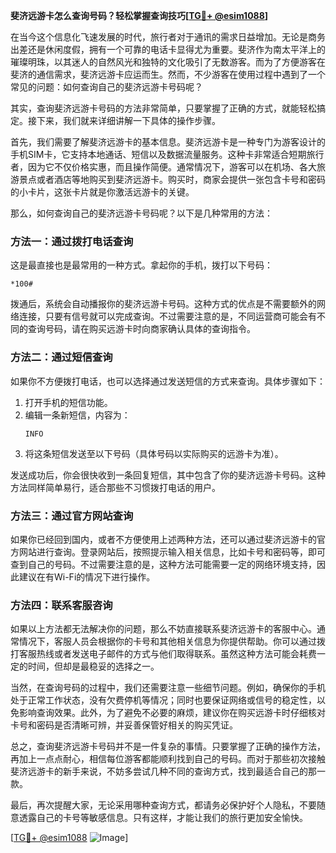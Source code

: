 **斐济远游卡怎么查询号码？轻松掌握查询技巧[[TG💪+ @esim1088](https://t.me/s/esim1088)]**

在当今这个信息化飞速发展的时代，旅行者对于通讯的需求日益增加。无论是商务出差还是休闲度假，拥有一个可靠的电话卡显得尤为重要。斐济作为南太平洋上的璀璨明珠，以其迷人的自然风光和独特的文化吸引了无数游客。而为了方便游客在斐济的通信需求，斐济远游卡应运而生。然而，不少游客在使用过程中遇到了一个常见的问题：如何查询自己的斐济远游卡号码呢？

其实，查询斐济远游卡号码的方法非常简单，只要掌握了正确的方式，就能轻松搞定。接下来，我们就来详细讲解一下具体的操作步骤。

首先，我们需要了解斐济远游卡的基本信息。斐济远游卡是一种专门为游客设计的手机SIM卡，它支持本地通话、短信以及数据流量服务。这种卡非常适合短期旅行者，因为它不仅价格实惠，而且操作简便。通常情况下，游客可以在机场、各大旅游景点或者酒店等地购买到斐济远游卡。购买时，商家会提供一张包含卡号和密码的小卡片，这张卡片就是你激活远游卡的关键。

那么，如何查询自己的斐济远游卡号码呢？以下是几种常用的方法：

### 方法一：通过拨打电话查询

这是最直接也是最常用的一种方式。拿起你的手机，拨打以下号码：

```
*100#
```

拨通后，系统会自动播报你的斐济远游卡号码。这种方式的优点是不需要额外的网络连接，只要有信号就可以完成查询。不过需要注意的是，不同运营商可能会有不同的查询号码，请在购买远游卡时向商家确认具体的查询指令。

### 方法二：通过短信查询

如果你不方便拨打电话，也可以选择通过发送短信的方式来查询。具体步骤如下：

1. 打开手机的短信功能。
2. 编辑一条新短信，内容为：
   ```
   INFO
   ```
3. 将这条短信发送至以下号码（具体号码以实际购买的远游卡为准）。

发送成功后，你会很快收到一条回复短信，其中包含了你的斐济远游卡号码。这种方法同样简单易行，适合那些不习惯拨打电话的用户。

### 方法三：通过官方网站查询

如果你已经回到国内，或者不方便使用上述两种方法，还可以通过斐济远游卡的官方网站进行查询。登录网站后，按照提示输入相关信息，比如卡号和密码等，即可查到自己的号码。不过需要注意的是，这种方法可能需要一定的网络环境支持，因此建议在有Wi-Fi的情况下进行操作。

### 方法四：联系客服咨询

如果以上方法都无法解决你的问题，那么不妨直接联系斐济远游卡的客服中心。通常情况下，客服人员会根据你的卡号和其他相关信息为你提供帮助。你可以通过拨打客服热线或者发送电子邮件的方式与他们取得联系。虽然这种方法可能会耗费一定的时间，但却是最稳妥的选择之一。

当然，在查询号码的过程中，我们还需要注意一些细节问题。例如，确保你的手机处于正常工作状态，没有欠费停机等情况；同时也要保证网络或信号的稳定性，以免影响查询效果。此外，为了避免不必要的麻烦，建议你在购买远游卡时仔细核对卡号和密码是否清晰可辨，并妥善保管好相关的购买凭证。

总之，查询斐济远游卡号码并不是一件复杂的事情。只要掌握了正确的操作方法，再加上一点点耐心，相信每位游客都能顺利找到自己的号码。而对于那些初次接触斐济远游卡的新手来说，不妨多尝试几种不同的查询方式，找到最适合自己的那一款。

最后，再次提醒大家，无论采用哪种查询方式，都请务必保护好个人隐私，不要随意透露自己的卡号等敏感信息。只有这样，才能让我们的旅行更加安全愉快。

[[TG💪+ @esim1088](https://t.me/s/esim1088) ![Image](https://i.postimg.cc/4NQfJmqS/Snipaste-2025-05-13-00-14-12.png)]